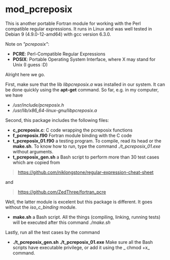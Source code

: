 # mod_pcreposix

This is another portable Fortran module for working with the Perl compatible regular expressions. It runs in Linux and was well tested in Debian 9 (4.9.0-12-amd64) with gcc version 6.3.0.

Note on _"pcreposix"_: 
+ **PCRE**: Perl-Compatible Regular Expressions
+ **POSIX**: Portable Operating System Interface, where X may stand for Unix (I guess :D)

Alright here we go. 

First, make sure that the lib _libpcreposix.a_ was installed in our system. It can be done quickly using the **apt-get** command. So far, e.g. in my computer, we have 
+ _/usr/include/pcreposix.h_
+ _/usr/lib/x86_64-linux-gnu/libpcreposix.a_

Second, this package includes the following files:
+ **c_pcreposix.c**: C code wrapping the pcreposix functions
+ **f_pcreposix.f90** Fortran module binding with the C code
+ **t_pcreposix_01.f90** a testing program. To compile, read its head or the **make.sh**. To know how to run, type the command  _./t_pcreposix_01.exe_ without arguments.
+ **t_pcreposix_gen.sh** a Bash script to perform more than 30 test cases which are copied from 

> https://github.com/niklongstone/regular-expression-cheat-sheet

and 

> https://github.com/ZedThree/fortran_pcre

Well, the latter module is excelent but this package is different. It goes without the _iso_c_binding_ module.


+ **make.sh** a Bash script. All the things (compiling, linking, running tests) will be executed after this command _./make.sh_

Lastly, run all the test cases by the command 
+ **./t_pcreposix_gen.sh ./t_pcreposix_01.exe**
Make sure all the Bash scripts have executable privilege, or add it using the _ chmod +x_ command.
